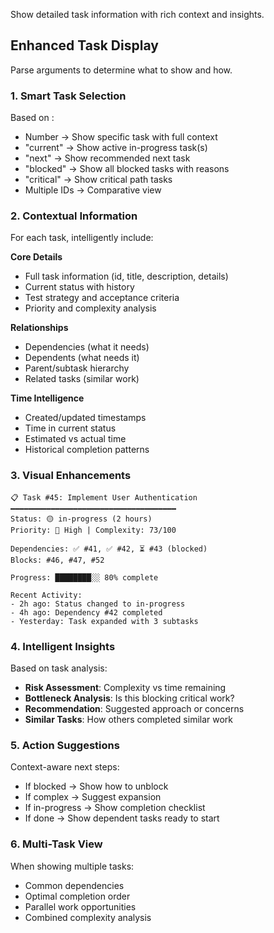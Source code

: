 Show detailed task information with rich context and insights.


## Enhanced Task Display

Parse arguments to determine what to show and how.

### 1. **Smart Task Selection**

Based on <task-id>:
- Number → Show specific task with full context
- "current" → Show active in-progress task(s)
- "next" → Show recommended next task
- "blocked" → Show all blocked tasks with reasons
- "critical" → Show critical path tasks
- Multiple IDs → Comparative view

### 2. **Contextual Information**

For each task, intelligently include:

**Core Details**
- Full task information (id, title, description, details)
- Current status with history
- Test strategy and acceptance criteria
- Priority and complexity analysis

**Relationships**
- Dependencies (what it needs)
- Dependents (what needs it)
- Parent/subtask hierarchy
- Related tasks (similar work)

**Time Intelligence**
- Created/updated timestamps
- Time in current status
- Estimated vs actual time
- Historical completion patterns

### 3. **Visual Enhancements**

```
📋 Task #45: Implement User Authentication
━━━━━━━━━━━━━━━━━━━━━━━━━━━━━━━━━━━━━
Status: 🟡 in-progress (2 hours)
Priority: 🔴 High | Complexity: 73/100

Dependencies: ✅ #41, ✅ #42, ⏳ #43 (blocked)
Blocks: #46, #47, #52

Progress: ████████░░ 80% complete

Recent Activity:
- 2h ago: Status changed to in-progress
- 4h ago: Dependency #42 completed
- Yesterday: Task expanded with 3 subtasks
```

### 4. **Intelligent Insights**

Based on task analysis:
- **Risk Assessment**: Complexity vs time remaining
- **Bottleneck Analysis**: Is this blocking critical work?
- **Recommendation**: Suggested approach or concerns
- **Similar Tasks**: How others completed similar work

### 5. **Action Suggestions**

Context-aware next steps:
- If blocked → Show how to unblock
- If complex → Suggest expansion
- If in-progress → Show completion checklist
- If done → Show dependent tasks ready to start

### 6. **Multi-Task View**

When showing multiple tasks:
- Common dependencies
- Optimal completion order
- Parallel work opportunities
- Combined complexity analysis